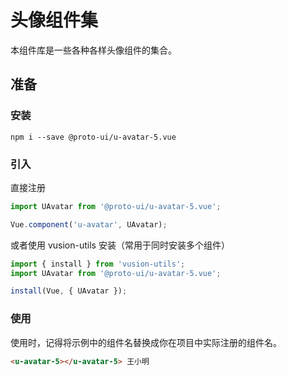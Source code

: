 # 头像组件集

本组件库是一些各种各样头像组件的集合。

<u-avatar></u-avatar>
<u-avatar-1 v-on:click="$router.push('components/u-avatar-1')"></u-avatar-1>
<u-avatar-2 v-on:click="$router.push('components/u-avatar-2')"></u-avatar-2>
<u-avatar-3 v-on:click="$router.push('components/u-avatar-3')"></u-avatar-3>
<u-avatar-4 v-on:click="$router.push('components/u-avatar-4')"></u-avatar-4>
<u-avatar-5 v-on:click="$router.push('components/u-avatar-5')"></u-avatar-5>
<u-avatar-7 v-on:click="$router.push('components/u-avatar-7')"></u-avatar-7>

## 准备

### 安装

``` shell
npm i --save @proto-ui/u-avatar-5.vue
```

### 引入

直接注册

``` js
import UAvatar from '@proto-ui/u-avatar-5.vue';

Vue.component('u-avatar', UAvatar);
```

或者使用 vusion-utils 安装（常用于同时安装多个组件）

``` js
import { install } from 'vusion-utils';
import UAvatar from '@proto-ui/u-avatar-5.vue';

install(Vue, { UAvatar });
```

### 使用

使用时，记得将示例中的组件名替换成你在项目中实际注册的组件名。

``` html
<u-avatar-5></u-avatar-5> 王小明
```
